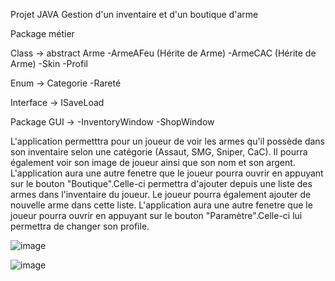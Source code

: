 Projet JAVA Gestion d'un inventaire et d'un boutique d'arme

Package métier
  
  Class -> abstract Arme 
           -ArmeAFeu (Hérite de Arme)
           -ArmeCAC  (Hérite de Arme)
           -Skin
          -Profil
  
  Enum -> Categorie
          -Rareté
  
  Interface -> ISaveLoad
  
Package GUI -> 
  -InventoryWindow
  -ShopWindow
  
L'application permetttra pour un joueur de voir les armes qu'il possède dans son inventaire selon une catégorie (Assaut, SMG, Sniper, CaC). Il pourra également voir
son image de joueur ainsi que son nom et son argent.
L'application aura une autre fenetre que le joueur pourra ouvrir en appuyant sur le bouton "Boutique".Celle-ci permettra d'ajouter depuis une liste des armes dans
l'inventaire du joueur. Le joueur pourra également ajouter de nouvelle arme dans cette liste. 
L'application aura une autre fenetre que le joueur pourra ouvrir en appuyant sur le bouton "Paramètre".Celle-ci lui permettra de changer son profile.


![image](https://user-images.githubusercontent.com/60435441/235169281-33cd8b6a-d959-4ded-a8a3-eb7468a9ea8e.png)

![image](https://user-images.githubusercontent.com/60435441/235170612-61f50f2c-9e6a-478c-80af-e95c3cb70213.png)
